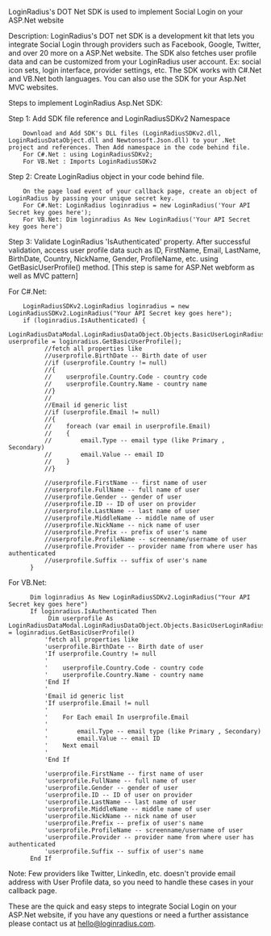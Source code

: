 LoginRadius's DOT Net SDK is used to implement Social Login on your ASP.Net website

Description: LoginRadius's DOT net SDK is a development kit that lets you integrate Social Login through providers such as Facebook, Google, Twitter, and over 20 more on a ASP.Net website. The SDK also fetches user profile data and can be customized from your LoginRadius user account. Ex: social icon sets, login interface, provider settings, etc. The SDK works with C#.Net and VB.Net both languages. You can also use the SDK for your Asp.Net MVC websites.

Steps to implement LoginRadius Asp.Net SDK:

Step 1: Add SDK file reference and LoginRadiusSDKv2 Namespace

        Download and Add SDK's DLL files (LoginRadiusSDKv2.dll, LoginRadiusDataObject.dll and Newtonsoft.Json.dll) to your .Net project and references. Then Add namespace in the code behind file. 
        For C#.Net : using LoginRadiusSDKv2;
        For VB.Net : Imports LoginRadiusSDKv2
        
Step 2: Create LoginRadius object in your code behind file.

        On the page load event of your callback page, create an object of LoginRadius by passing your unique secret key.
        For C#.Net: LoginRadius loginradius = new LoginRadius('Your API Secret key goes here');
        For VB.Net: Dim loginradius As New LoginRadius('Your API Secret key goes here')

Step 3: Validate LoginRadius 'IsAuthenticated' property. After successful validation, access user profile data such as ID, FirstName, Email, LastName, BirthDate, Country, NickName, Gender, ProfileName, etc. using GetBasicUserProfile() method. [This step is same for ASP.Net webform as well as MVC pattern]

For C#.Net:

        LoginRadiusSDKv2.LoginRadius loginradius = new LoginRadiusSDKv2.LoginRadius("Your API Secret key goes here");
        if (loginradius.IsAuthenticated) {  
              LoginRadiusDataModal.LoginRadiusDataObject.Objects.BasicUserLoginRadiusUserProfile userprofile = loginradius.GetBasicUserProfile();  
              //fetch all properties like  
              //userprofile.BirthDate -- Birth date of user  
              //if (userprofile.Country != null)  
              //{  
              //    userprofile.Country.Code - country code  
              //    userprofile.Country.Name - country name  
              //}  
              //  
              //Email id generic list   
              //if (userprofile.Email != null)   
              //{  
              //    foreach (var email in userprofile.Email)  
              //    {   
              //        email.Type -- email type (like Primary , Secondary)  
              //        email.Value -- email ID  
              //    }  
              //}  
            
              //userprofile.FirstName -- first name of user  
              //userprofile.FullName -- full name of user   
              //userprofile.Gender -- gender of user  
              //userprofile.ID -- ID of user on provider   
              //userprofile.LastName -- last name of user  
              //userprofile.MiddleName -- middle name of user  
              //userprofile.NickName -- nick name of user  
              //userprofile.Prefix -- prefix of user's name  
              //userprofile.ProfileName -- screenname/username of user   
              //userprofile.Provider -- provider name from where user has authenticated   
              //userprofile.Suffix -- suffix of user's name  
          }

For VB.Net:

          Dim loginradius As New LoginRadiusSDKv2.LoginRadius("Your API Secret key goes here")    
          If loginradius.IsAuthenticated Then
               Dim userprofile As LoginRadiusDataModal.LoginRadiusDataObject.Objects.BasicUserLoginRadiusUserProfile = loginradius.GetBasicUserProfile()  
              'fetch all properties like  
              'userprofile.BirthDate -- Birth date of user  
              'If userprofile.Country != null  
              '  
              '    userprofile.Country.Code - country code  
              '    userprofile.Country.Name - country name  
              'End If  
              '  
              'Email id generic list   
              'If userprofile.Email != null   
              '  
              '    For Each email In userprofile.Email  
              '       
              '        email.Type -- email type (like Primary , Secondary)  
              '        email.Value -- email ID  
              '    Next email     
              '      
              'End If  
            
              'userprofile.FirstName -- first name of user  
              'userprofile.FullName -- full name of user   
              'userprofile.Gender -- gender of user  
              'userprofile.ID -- ID of user on provider   
              'userprofile.LastName -- last name of user  
              'userprofile.MiddleName -- middle name of user  
              'userprofile.NickName -- nick name of user  
              'userprofile.Prefix -- prefix of user's name  
              'userprofile.ProfileName -- screenname/username of user   
              'userprofile.Provider -- provider name from where user has authenticated   
              'userprofile.Suffix -- suffix of user's name  
          End If
          
Note: Few providers like Twitter, LinkedIn, etc. doesn't provide email address with User Profile data, so you need to handle these cases in your callback page.

These are the quick and easy steps to integrate Social Login on your ASP.Net website, if you have any questions or need a further assistance please contact us at hello@loginradius.com.